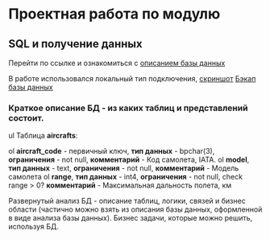 # Проектная работа по модулю
## SQL и получение данных
                         
Перейти по ссылке и ознакомиться с [описанием базы данных](https://edu.postgrespro.ru/bookings.pdf)

В работе использовался локальный тип подключения, [скриншот](https://github.com/520911/SQL-final/blob/main/localhost_db_er.jpg)
[Бэкап базы данных](https://github.com/520911/SQL-final/blob/main/avia.backup)

### Краткое описание БД - из каких таблиц и представлений состоит.

ul Таблица **aircrafts**:

ol **aircraft_code** - первичный ключ, **тип данных** - bpchar(3), **ограничения** - not null, **комментарий** - Код самолета, IATA.
ol **model**, **тип данных** - text, **ограничения** - not null, **комментарий** - Модель самолета
ol **range**, **тип данных** - int4, **ограничения** - not null, check range > 0? **комментарий** - Максимальная дальность полета, км


Развернутый анализ БД - описание таблиц, логики, связей и бизнес области (частично можно взять из описания базы данных, оформленной в виде анализа базы данных). Бизнес задачи, которые можно решить, используя БД.


